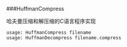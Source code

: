 ###HuffmanCompress  

哈夫曼压缩和解压缩的C语言程序实现

```
usage: HuffmanCompress filename
usage: HuffmanDecompress filename.compress
```

